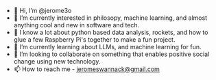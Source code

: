 - 👋 Hi, I’m @jerome3o
- 👀 I’m currently interested in philosopy, machine learning, and almost anything cool and new in software and tech.
- 🧠 I know a lot about python based data analysis, rockets, and how to glue a few Raspberry Pi's together to make a fun project.
- 🌱 I’m currently learning about LLMs, and machine learning for fun.
- 💞️ I’m looking to collaborate on something that enables positive social change using new technology.
- 📫 How to reach me - jeromeswannack@gmail.com

<!---
jerome3o/jerome3o is a ✨ special ✨ repository because its `README.md` (this file) appears on your GitHub profile.
You can click the Preview link to take a look at your changes.
--->
